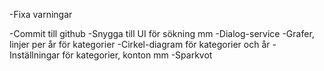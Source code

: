 -Fixa varningar

-Commit till github
-Snygga till UI för sökning mm
-Dialog-service
-Grafer, linjer per år för kategorier
-Cirkel-diagram för kategorier och år
-Inställningar för kategorier, konton mm
-Sparkvot
